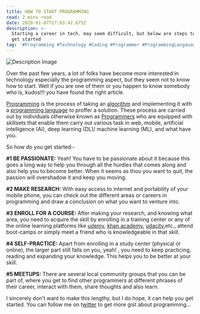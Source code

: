 ```yaml
---
title: HOW TO START PROGRAMMING
read: 2 mins read
date: 2020-01-07T17:03:42.675Z
description: >-
  Starting a career in tech. may seem difficult, but below are steps to help you
  get started
tag: '#Programming #Technology #Coding #Programmer #ProgrammingLangauage'
---
```

![Description Image](https://cdn-images-1.medium.com/max/800/1*yBizmpgEkD81jsbIEn0GNA.jpeg "image")

Over the past few years, a lot of folks have become more interested in technology especially the programming aspect, but they seem not to know how to start. Well if you are one of them or you happen to know somebody who is, kudos!!! you have found the right article.

[Programming](https://hackr.io/blog/what-is-programming) is the process of taking an [algorithm](http://www.businessdictionary.com/definition/algorithm.html) and implementing it with a [programming language](https://en.wikipedia.org/wiki/Programming_language) to proffer a solution. These process are carried out by individuals otherwise known as [Programmers](https://en.wikipedia.org/wiki/Programmer) who are equipped with skillsets that enable them carry out various task in web, mobile, artificial intelligence (AI), deep learning (DL)/ machine learning (ML), and what have you.

So how do you get started:-

**\#1 BE PASSIONATE:** Yeah! You have to be passionate about it because this goes a long way to help you through all the hurdles that comes along and also help you to become better. When it seems as thou you want to quit, the passion will overshadow it and keep you moving.

**\#2 MAKE RESEARCH:** With easy access to internet and portability of your mobile phone, you can check out the different areas or careers in programming and draw a conclusion on what you want to venture into.

**\#3 ENROLL FOR A COURSE:** After making your research, and knowing what area, you need to acquire the skill by enrolling in a training center or any of the online learning platforms like [udemy](https://www.udemy.com/), [khan academy](https://www.khanacademy.org/), [udacity](https://www.udacity.com/),etc., attend boot-camps or simply meet a friend who is knowledgeable in that skill.

**\#4 SELF-PRACTICE:** Apart from enrolling in a study center (physical or online), the larger part still falls on you, yeah! , you need to keep practicing, reading and expanding your knowledge. This helps you to be better at your skill.

**\#5 MEETUPS:** There are several local community groups that you can be part of, where you get to find other programmers at different phrases of their career, interact with them, share thoughts and also learn.

I sincerely don’t want to make this lengthy, but I do hope, it can help you get started. You can follow me on t[witter](https://twitter.com/ojosaro) to get more gist about programming…
